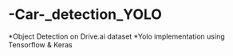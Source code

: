 # -Car-_detection_YOLO
*Object Detection on Drive.ai dataset
*Yolo implementation using Tensorflow & Keras
